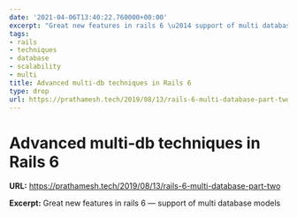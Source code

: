 ```yaml
---
date: '2021-04-06T13:40:22.760000+00:00'
excerpt: "Great new features in rails 6 \u2014 support of multi database models"
tags:
- rails
- techniques
- database
- scalability
- multi
title: Advanced multi-db techniques in Rails 6
type: drop
url: https://prathamesh.tech/2019/08/13/rails-6-multi-database-part-two
---
```


# Advanced multi-db techniques in Rails 6

**URL:** https://prathamesh.tech/2019/08/13/rails-6-multi-database-part-two

**Excerpt:** Great new features in rails 6 — support of multi database models
